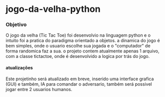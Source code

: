 ﻿# jogo-da-velha-python
### Objetivo
O jogo da velha (Tic Tac Toe) foi desenvolvio na linguagem python e o intuito foi a pratica do paradigma
orientado a objetos.
a dinamica do jogo é bem simples, onde o usuario escolhe sua jogada e o "computador" de forma randomica faz a sua.
o projeto contem atualmente apenas 1 arquivo, com a classe tictactoe, onde é desenvolvido a logica por trás do jogo.

#### atualizações
Este projetinho será atualizado em breve, inserido uma interface grafica (GUI) e também, IA para comandar o adversario, também será
possivel jogar entre 2 usuarios humanos.
